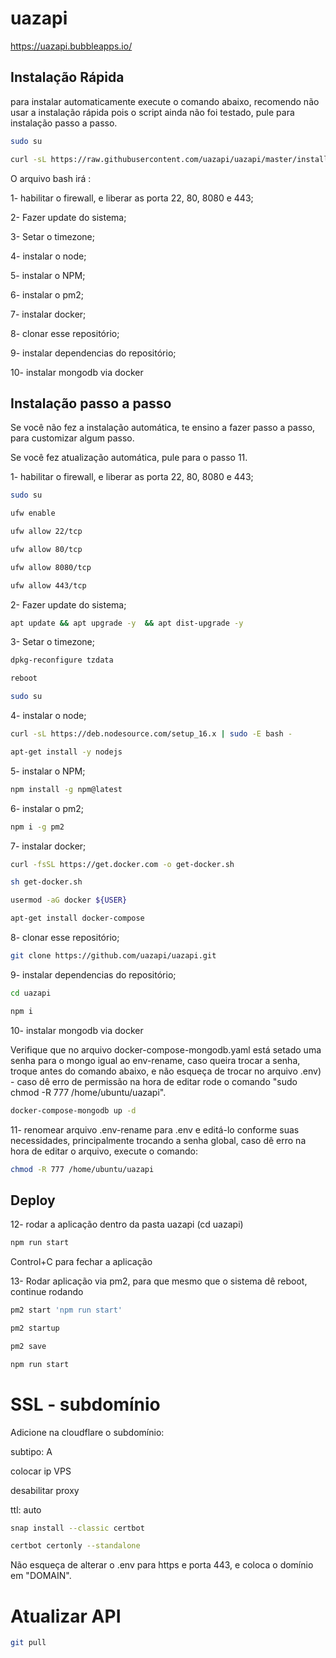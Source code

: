 
# uazapi

https://uazapi.bubbleapps.io/




## Instalação Rápida

para instalar automaticamente execute o comando abaixo, recomendo não usar a instalação rápida pois o script ainda não foi testado, pule para instalação passo a passo.

```bash
sudo su
```

```bash
curl -sL https://raw.githubusercontent.com/uazapi/uazapi/master/install.sh | bash
```

O arquivo bash irá :

1- habilitar o firewall, e liberar as porta 22, 80, 8080 e 443;

2- Fazer update do sistema;

3- Setar o timezone;

4- instalar o node;

5- instalar o NPM;

6- instalar o pm2;

7- instalar docker;

8- clonar esse repositório;

9- instalar dependencias do repositório;

10- instalar mongodb via docker
    
## Instalação passo a passo

Se você não fez a instalação automática, te ensino a fazer passo a passo, para customizar algum passo.

Se você fez atualização automática, pule para o passo 11.


1- habilitar o firewall, e liberar as porta 22, 80, 8080 e 443;

```bash
sudo su
```
```bash
ufw enable
```
```bash
ufw allow 22/tcp
```

```bash
ufw allow 80/tcp
```

```bash
ufw allow 8080/tcp
```

```bash
ufw allow 443/tcp
```

2- Fazer update do sistema;

```bash
apt update && apt upgrade -y  && apt dist-upgrade -y
```

3- Setar o timezone;

```bash
dpkg-reconfigure tzdata
```
```bash
reboot
```

```bash
sudo su
```
4- instalar o node;

```bash
curl -sL https://deb.nodesource.com/setup_16.x | sudo -E bash -
```
```bash
apt-get install -y nodejs
```

5- instalar o NPM;

```bash
npm install -g npm@latest
```

6- instalar o pm2;

```bash
npm i -g pm2
```

7- instalar docker;

```bash
curl -fsSL https://get.docker.com -o get-docker.sh
```
```bash
sh get-docker.sh
```
```bash
usermod -aG docker ${USER}
```
```bash
apt-get install docker-compose
```

8- clonar esse repositório;

```bash
git clone https://github.com/uazapi/uazapi.git
```

9- instalar dependencias do repositório;
```bash
cd uazapi
```
```bash
npm i
```
10- instalar mongodb via docker 

  Verifique que no arquivo docker-compose-mongodb.yaml está setado uma senha para o mongo igual ao env-rename, caso queira trocar a senha, troque antes do comando abaixo, e não esqueça de trocar no arquivo .env) - caso dê erro de permissão na hora de editar rode o comando "sudo chmod -R 777 /home/ubuntu/uazapi".

```bash
docker-compose-mongodb up -d
```
11- renomear arquivo .env-rename para .env e editá-lo conforme suas necessidades, principalmente trocando a senha global, caso dê erro na hora de editar o arquivo, execute o comando:
```bash
chmod -R 777 /home/ubuntu/uazapi
```
## Deploy

12- rodar a aplicação dentro da pasta uazapi (cd uazapi)
```bash
npm run start
```
Control+C para fechar a aplicação

13- Rodar aplicação via pm2, para que mesmo que o sistema dê reboot, continue rodando
```bash
pm2 start 'npm run start'
```
```bash
pm2 startup
```
```bash
pm2 save
```


```bash
npm run start
```


# SSL - subdomínio

Adicione na cloudflare o subdomínio: 

subtipo: A

colocar ip VPS

desabilitar proxy

ttl: auto


```bash
snap install --classic certbot
```
```bash
certbot certonly --standalone
```
Não esqueça de alterar o .env para https e porta 443, e coloca o domínio em "DOMAIN".


# Atualizar API

```bash
git pull
```



